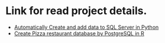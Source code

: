 # Link for read project details.

- [Automatically Create and add data to SQL Server in Python](https://phatchara-soros.notion.site/Project-Automatically-Create-and-add-data-to-a-SQL-Server-with-Python-9b6ef9eeb827427785bff62459774387?pvs=4)
- [Create Pizza restaurant database by PostgreSQL in R](https://phatchara-soros.notion.site/Project-Create-Pizza-restaurant-database-by-PostgreSQL-b647a7e075d84681a561a1ba160ef30f?pvs=4)